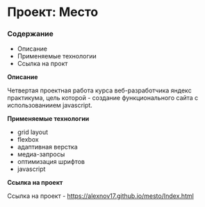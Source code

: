 # Проект: Место

### Содержание
* Описание
* Применяемые технологии
* Ссылка на прокт

**Описание**

Четвертая проектная работа курса веб-разработчика яндекс практикума, цель которой - создание функционального сайта с использованиием javascript.

**Применяемые технологии**

* grid layout
* flexbox
* адаптивная верстка
* медиа-запросы
* оптимизация шрифтов
* javascript

**Ссылка на проект**

Ссылка на проект - https://alexnov17.github.io/mesto/Index.html
